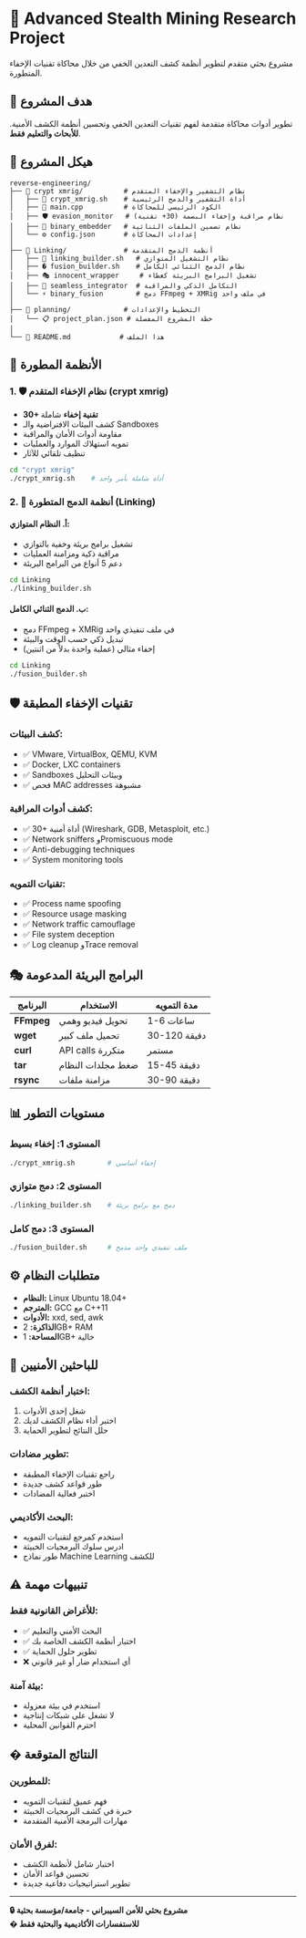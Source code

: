 # 🥷 Advanced Stealth Mining Research Project

مشروع بحثي متقدم لتطوير أنظمة كشف التعدين الخفي من خلال محاكاة تقنيات الإخفاء المتطورة.

## 🎯 هدف المشروع

تطوير أدوات محاكاة متقدمة لفهم تقنيات التعدين الخفي وتحسين أنظمة الكشف الأمنية. **للأبحاث والتعليم فقط**.

## 📁 هيكل المشروع

```
reverse-engineering/
├── 📂 crypt xmrig/          # نظام التشفير والإخفاء المتقدم
│   ├── 🚀 crypt_xmrig.sh    # أداة التشفير والدمج الرئيسية
│   ├── 📝 main.cpp          # الكود الرئيسي للمحاكاة
│   ├── 🛡️ evasion_monitor   # نظام مراقبة وإخفاء البصمة (30+ تقنية)
│   ├── 🔧 binary_embedder   # نظام تضمين الملفات الثنائية
│   └── ⚙️ config.json       # إعدادات المحاكاة
│
├── 📂 Linking/              # أنظمة الدمج المتقدمة
│   ├── 🔗 linking_builder.sh   # نظام التشغيل المتوازي
│   ├── � fusion_builder.sh    # نظام الدمج الثنائي الكامل
│   ├── 🎭 innocent_wrapper     # تشغيل البرامج البريئة كغطاء
│   ├── 🧠 seamless_integrator  # التكامل الذكي والمراقبة
│   └── ⚡ binary_fusion        # دمج FFmpeg + XMRig في ملف واحد
│
├── 📂 planning/             # التخطيط والإعدادات
│   └── 📋 project_plan.json # خطة المشروع المفصلة
│
└── 📖 README.md            # هذا الملف
```

## 🚀 الأنظمة المطورة

### 1. 🛡️ **نظام الإخفاء المتقدم (crypt xmrig)**
- **30+ تقنية إخفاء** شاملة
- كشف البيئات الافتراضية والـ Sandboxes
- مقاومة أدوات الأمان والمراقبة
- تمويه استهلاك الموارد والعمليات
- تنظيف تلقائي للآثار

```bash
cd "crypt xmrig"
./crypt_xmrig.sh    # أداة شاملة بأمر واحد
```

### 2. 🔗 **أنظمة الدمج المتطورة (Linking)**

#### أ. النظام المتوازي:
- تشغيل برامج بريئة وخفية بالتوازي
- مراقبة ذكية ومزامنة العمليات
- دعم 5 أنواع من البرامج البريئة

```bash
cd Linking
./linking_builder.sh
```

#### ب. الدمج الثنائي الكامل:
- دمج FFmpeg + XMRig في ملف تنفيذي واحد
- تبديل ذكي حسب الوقت والبيئة
- إخفاء مثالي (عملية واحدة بدلاً من اثنتين)

```bash
cd Linking
./fusion_builder.sh
```

## 🛡️ تقنيات الإخفاء المطبقة

### **كشف البيئات:**
- ✅ VMware, VirtualBox, QEMU, KVM
- ✅ Docker, LXC containers
- ✅ Sandboxes وبيئات التحليل
- ✅ فحص MAC addresses مشبوهة

### **كشف أدوات المراقبة:**
- ✅ 30+ أداة أمنية (Wireshark, GDB, Metasploit, etc.)
- ✅ Network sniffers وPromiscuous mode
- ✅ Anti-debugging techniques
- ✅ System monitoring tools

### **تقنيات التمويه:**
- ✅ Process name spoofing
- ✅ Resource usage masking
- ✅ Network traffic camouflage
- ✅ File system deception
- ✅ Log cleanup وTrace removal

## 🎭 البرامج البريئة المدعومة

| البرنامج | الاستخدام | مدة التمويه |
|----------|----------|-------------|
| **FFmpeg** | تحويل فيديو وهمي | 1-6 ساعات |
| **wget** | تحميل ملف كبير | 30-120 دقيقة |
| **curl** | API calls متكررة | مستمر |
| **tar** | ضغط مجلدات النظام | 15-45 دقيقة |
| **rsync** | مزامنة ملفات | 30-90 دقيقة |

## 📊 مستويات التطور

### **المستوى 1: إخفاء بسيط**

```bash
./crypt_xmrig.sh        # إخفاء أساسي
```

### **المستوى 2: دمج متوازي**
```bash
./linking_builder.sh    # دمج مع برامج بريئة
```

### **المستوى 3: دمج كامل**
```bash
./fusion_builder.sh     # ملف تنفيذي واحد مدمج
```

## ⚙️ متطلبات النظام

- **النظام:** Linux Ubuntu 18.04+
- **المترجم:** GCC مع C++11
- **الأدوات:** xxd, sed, awk
- **الذاكرة:** 2GB+ RAM
- **المساحة:** 1GB+ خالية

## 🔬 للباحثين الأمنيين

### **اختبار أنظمة الكشف:**
1. شغل إحدى الأدوات
2. اختبر أداء نظام الكشف لديك
3. حلل النتائج لتطوير الحماية

### **تطوير مضادات:**
- راجع تقنيات الإخفاء المطبقة
- طور قواعد كشف جديدة
- اختبر فعالية المضادات

### **البحث الأكاديمي:**
- استخدم كمرجع لتقنيات التمويه
- ادرس سلوك البرمجيات الخبيثة
- طور نماذج Machine Learning للكشف

## ⚠️ تنبيهات مهمة

### **للأغراض القانونية فقط:**
- ✅ البحث الأمني والتعليم
- ✅ اختبار أنظمة الكشف الخاصة بك
- ✅ تطوير حلول الحماية
- ❌ أي استخدام ضار أو غير قانوني

### **بيئة آمنة:**
- استخدم في بيئة معزولة
- لا تشغل على شبكات إنتاجية
- احترم القوانين المحلية

## � النتائج المتوقعة

### **للمطورين:**
- فهم عميق لتقنيات التمويه
- خبرة في كشف البرمجيات الخبيثة
- مهارات البرمجة الأمنية المتقدمة

### **لفرق الأمان:**
- اختبار شامل لأنظمة الكشف
- تحسين قواعد الأمان
- تطوير استراتيجيات دفاعية جديدة

---

**🔒 مشروع بحثي للأمن السيبراني - جامعة/مؤسسة بحثية**  
**� للاستفسارات الأكاديمية والبحثية فقط**
